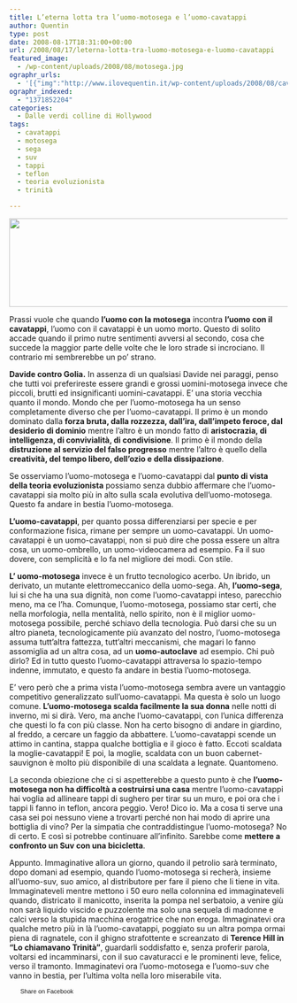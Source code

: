 ```yaml
---
title: L’eterna lotta tra l’uomo-motosega e l’uomo-cavatappi
author: Quentin
type: post
date: 2008-08-17T18:31:00+00:00
url: /2008/08/17/leterna-lotta-tra-luomo-motosega-e-luomo-cavatappi
featured_image:
  - /wp-content/uploads/2008/08/motosega.jpg
ographr_urls:
  - '[{"img":"http://www.ilovequentin.it/wp-content/uploads/2008/08/cavatappi.jpg"},{"img":"http://www.ilovequentin.it/wp-content/uploads/2008/08/motosega.jpg"},{"img":"http://www.ilovequentin.it/wp-content/uploads/2008/08/cavatappi-300x92.jpg"}]'
ographr_indexed:
  - "1371852204"
categories:
  - Dalle verdi colline di Hollywood
tags:
  - cavatappi
  - motosega
  - sega
  - suv
  - tappi
  - teflon
  - teoria evoluzionista
  - trinità

---
```

[<img class="alignnone size-full wp-image-110" title="cavatappi" src="http://www.ilovequentin.it/wp-content/uploads/2008/08/cavatappi.jpg" alt="" width="520" height="160" />][1]

Prassi vuole che quando **l&#8217;uomo con la motosega** incontra **l&#8217;uomo con il cavatappi**, l&#8217;uomo con il cavatappi è un uomo morto. Questo di solito accade quando il primo nutre sentimenti avversi al secondo, cosa che succede la maggior parte delle volte che le loro strade si incrociano. Il contrario mi sembrerebbe un po&#8217; strano.

**Davide contro Golia.** In assenza di un qualsiasi Davide nei paraggi, penso che tutti voi preferireste essere grandi e grossi uomini-motosega invece che piccoli, brutti ed insignificanti uomini-cavatappi. E&#8217; una storia vecchia quanto il mondo. Mondo che per l&#8217;uomo-motosega ha un senso completamente diverso che per l&#8217;uomo-cavatappi. Il primo è un mondo dominato dalla **forza bruta, dalla rozzezza, dall&#8217;ira, dall&#8217;impeto feroce, dal desiderio di dominio** mentre l&#8217;altro è un mondo fatto di **aristocrazia, di intelligenza, di convivialità, di condivisione**. Il primo è il mondo della **distruzione al servizio del falso progresso** mentre l&#8217;altro è quello della **creatività, del tempo libero, dell&#8217;ozio e della dissipazione**.

Se osserviamo l&#8217;uomo-motosega e l&#8217;uomo-cavatappi dal **punto di vista della teoria evoluzionista** possiamo senza dubbio affermare che l&#8217;uomo-cavatappi sia molto più in alto sulla scala evolutiva dell&#8217;uomo-motosega. Questo fa andare in bestia l&#8217;uomo-motosega.

**L&#8217;uomo-cavatappi**, per quanto possa differenziarsi per specie e per conformazione fisica, rimane per sempre un uomo-cavatappi. Un uomo-cavatappi è un uomo-cavatappi, non si può dire che possa essere un altra cosa, un uomo-ombrello, un uomo-videocamera ad esempio. Fa il suo dovere, con semplicità e lo fa nel migliore dei modi. Con stile. <!--more-->

**L&#8217; uomo-motosega** invece è un frutto tecnologico acerbo. Un ibrido, un derivato, un mutante elettromeccanico della uomo-sega. Ah, **l&#8217;uomo-sega**, lui si che ha una sua dignità, non come l&#8217;uomo-cavatappi inteso, parecchio meno, ma ce l&#8217;ha. Comunque, l&#8217;uomo-motosega, possiamo star certi, che nella morfologia, nella mentalità, nello spirito, non è il miglior uomo-motosega possibile, perché schiavo della tecnologia. Può darsi che su un altro pianeta, tecnologicamente più avanzato del nostro, l&#8217;uomo-motosega assuma tutt&#8217;altra fattezza, tutt&#8217;altri meccanismi, che magari lo fanno assomiglia ad un altra cosa, ad un **uomo-autoclave** ad esempio. Chi può dirlo? Ed in tutto questo l&#8217;uomo-cavatappi attraversa lo spazio-tempo indenne, immutato, e questo fa andare in bestia l&#8217;uomo-motosega.

E&#8217; vero però che a prima vista l&#8217;uomo-motosega sembra avere un vantaggio competitivo generalizzato sull&#8217;uomo-cavatappi. Ma questa è solo un luogo comune. **L&#8217;uomo-motosega scalda facilmente la sua donna** nelle notti di inverno, mi si dirà. Vero, ma anche l&#8217;uomo-cavatappi, con l&#8217;unica differenza che questi lo fa con più classe. Non ha certo bisogno di andare in giardino, al freddo, a cercare un faggio da abbattere. L&#8217;uomo-cavatappi scende un attimo in cantina, stappa qualche bottiglia e il gioco è fatto. Eccoti scaldata la moglie-cavatappi! E poi, la moglie, scaldata con un buon cabernet-sauvignon è molto più disponibile di una scaldata a legnate. Quantomeno.

La seconda obiezione che ci si aspetterebbe a questo punto è che **l&#8217;uomo-motosega non ha difficoltà a costruirsi una casa** mentre l&#8217;uomo-cavatappi hai voglia ad allineare tappi di sughero per tirar su un muro, e poi ora che i tappi li fanno in teflon, ancora peggio. Vero! Dico io. Ma a cosa ti serve una casa sei poi nessuno viene a trovarti perché non hai modo di aprire una bottiglia di vino? Per la simpatia che contraddistingue l&#8217;uomo-motosega? No di certo. E così si potrebbe continuare all&#8217;infinito. Sarebbe come **mettere a confronto un Suv con una bicicletta**.

Appunto. Immaginative allora un giorno, quando il petrolio sarà terminato, dopo domani ad esempio, quando l&#8217;uomo-motosega si recherà, insieme all&#8217;uomo-suv, suo amico, al distributore per fare il pieno che li tiene in vita. Immaginateveli mentre mettono i 50 euro nella colonnina ed immaginateveli quando, districato il manicotto, inserita la pompa nel serbatoio, a venire giù non sarà liquido viscido e puzzolente ma solo una sequela di madonne e calci verso la stupida macchina erogatrice che non eroga. Immaginatevi ora qualche metro più in là l&#8217;uomo-cavatappi, poggiato su un altra pompa ormai piena di ragnatele, con il ghigno strafottente e screanzato di **Terence Hill in &#8220;Lo chiamavano Trinità&#8221;**, guardarli soddisfatto e, senza proferir parola, voltarsi ed incamminarsi, con il suo cavaturacci e le prominenti leve, felice, verso il tramonto. Immaginatevi ora l&#8217;uomo-motosega e l&#8217;uomo-suv che vanno in bestia, per l&#8217;ultima volta nella loro miserabile vita.

<a href="http://www.facebook.com/share.php?u=http%3A%2F%2Fwww.ilovequentin.it%2F2008%2F08%2F17%2Fleterna-lotta-tra-luomo-motosega-e-luomo-cavatappi&t=L%27eterna%20lotta%20tra%20l%27uomo-motosega%20e%20l%27uomo-cavatappi" id="facebook_share_both_107" style="font-size:11px; line-height:13px; font-family:'lucida grande',tahoma,verdana,arial,sans-serif; text-decoration:none; padding:2px 0 0 20px; height:16px; background:url(http://b.static.ak.fbcdn.net/images/share/facebook_share_icon.gif) no-repeat top left;">Share on Facebook</a>

 [1]: http://www.ilovequentin.it/wp-content/uploads/2008/08/cavatappi.jpg